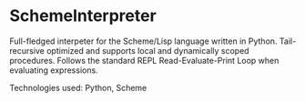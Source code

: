 # SchemeInterpreter

Full-fledged interpeter for the Scheme/Lisp language written in Python. Tail-recursive optimized and supports local and dynamically scoped procedures. Follows the standard REPL Read-Evaluate-Print Loop when evaluating expressions.

Technologies used: Python, Scheme